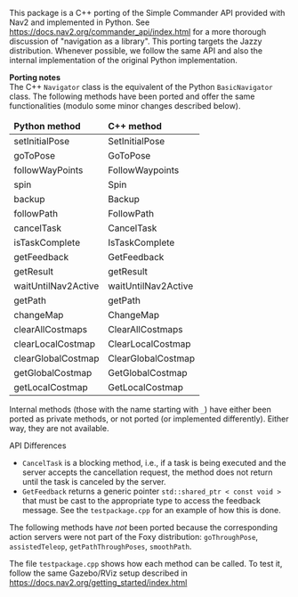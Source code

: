 This package is a C++ porting of the Simple Commander API provided with Nav2 and implemented in Python. See https://docs.nav2.org/commander_api/index.html for a more thorough discussion of "navigation as a library". This porting targets the Jazzy distribution. Whenever possible, we follow the same API and also the internal implementation of the original Python implementation. 

<b>Porting notes</b></br>
The C++ <code>Navigator</code> class is the equivalent of the Python <code>BasicNavigator</code> class. The following methods have been ported and offer the same functionalities (modulo some minor changes described below). 

<table>
<thead>
<tr>
<td><b>Python method</b></td>
<td><b>C++ method</b></td>
</tr>
</thead>
<tbody>
<tr>
<td>setInitialPose</td>
<td>SetInitialPose</td>
</tr>
<tr>
<td>goToPose</td>
<td>GoToPose</td>
</tr>
<tr>
<td>followWayPoints</td>
<td>FollowWaypoints</td>
</tr>
<tr>
<td>spin</td>
<td>Spin</td>
</tr>
<tr>
<td>backup</td>
<td>Backup</td>
</tr>
<tr>
<td>followPath</td>
<td>FollowPath</td>
</tr>
<tr>
<td>cancelTask</td>
<td>CancelTask</td>
</tr>
<tr>
<td>isTaskComplete</td>
<td>IsTaskComplete</td>
</tr>
<tr>
<td>getFeedback</td>
<td>GetFeedback</td>
</tr>
<tr>
<td>getResult</td>
<td>getResult</td>
</tr>
<tr>
<td>waitUntilNav2Active</td>
<td>waitUntilNav2Active</td>
</tr>
<tr>
<td>getPath</td>
<td>getPath</td>
</tr>
<tr>
<td>changeMap</td>
<td>ChangeMap</td>
</tr>
<tr>
<td>clearAllCostmaps</td>
<td>ClearAllCostmaps</td>
</tr>
<tr>
<td>clearLocalCostmap</td>
<td>ClearLocalCostmap</td>
</tr>
<tr>
<td>clearGlobalCostmap</td>
<td>ClearGlobalCostmap</td>
</tr>
<tr>
<td>getGlobalCostmap</td>
<td>GetGlobalCostmap</td>
</tr>
<tr>
<td>getLocalCostmap</td>
<td>GetLocalCostmap</td>
</tr>
<tbody>
</table>

Internal methods (those with the name starting with <code>_</code>) have either been ported as private methods, or not ported (or implemented differently). Either way, they are not available.

API Differences<br>
<ul>
<li> <code>CancelTask</code> is a blocking method, i.e., if a task is being executed and the server accepts the cancellation request, the method does not return until the task is canceled by the server.
<li> <code>GetFeedback</code> returns a generic pointer <code>std::shared_ptr < const void ></code>   that must be cast to the appropriate type to access the feedback message. See the <code>testpackage.cpp</code> for an example of how this is done.
</ul>

The following methods have <i>not</i> been ported because the corresponding action servers were not part of the Foxy distribution: <code>goThroughPose</code>, <code>assistedTeleop</code>, <code>getPathThroughPoses</code>, <code>smoothPath</code>.

  The file <code>testpackage.cpp</code> shows how each method can be called. To test it, follow the same Gazebo/RViz setup described in https://docs.nav2.org/getting_started/index.html
